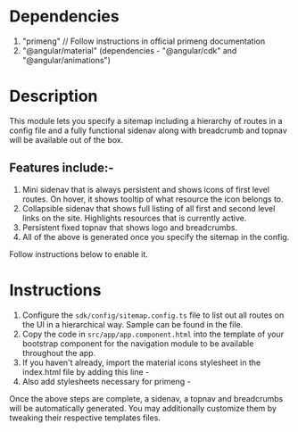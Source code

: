 # Dependencies
1. "primeng" // Follow instructions in official primeng documentation
2. "@angular/material" (dependencies - "@angular/cdk" and "@angular/animations")

# Description

This module lets you specify a sitemap including a hierarchy of routes in a config file and a fully functional sidenav along with breadcrumb and topnav will be available out of the box. 

## Features include:-
1. Mini sidenav that is always persistent and shows icons of first level routes. On hover, it shows tooltip of what resource the icon belongs to.
2. Collapsible sidenav that shows full listing of all first and second level links on the site. Highlights resources that is currently active.
3. Persistent fixed topnav that shows logo and breadcrumbs.
4. All of the above is generated once you specify the sitemap in the config.

Follow instructions below to enable it.

# Instructions

1. Configure the `sdk/config/sitemap.config.ts` file to list out all routes on the UI in a hierarchical way. Sample can be found in the file.
2. Copy the code in `src/app/app.component.html` into the template of your bootstrap component for the navigation module to be available throughout the app.
3. If you haven't already, import the material icons stylesheet in the index.html file by adding this line - <link href="https://fonts.googleapis.com/icon?family=Material+Icons" rel="stylesheet">
4. Also add stylesheets necessary for primeng -   <link rel="stylesheet" type="text/css" href="/node_modules/primeng/resources/themes/nova-light/theme.css" />
  <link rel="stylesheet" type="text/css" href="/node_modules/primeng/resources/primeng.min.css" />
  <link href="https://fonts.googleapis.com/icon?family=Material+Icons" rel="stylesheet">

Once the above steps are complete, a sidenav, a topnav and breadcrumbs will be automatically generated. You may additionally customize them by tweaking their respective templates files.
